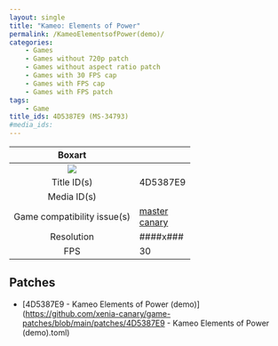 ```yaml
---
layout: single
title: "Kameo: Elements of Power"
permalink: /KameoElementsofPower(demo)/
categories:
    - Games
    - Games without 720p patch
    - Games without aspect ratio patch
    - Games with 30 FPS cap
    - Games with FPS cap
    - Games with FPS patch
tags:
    - Game
title_ids: 4D5387E9 (MS-34793)
#media_ids:
---
```


| Boxart                      |                                                                            |
| :----:                      | :-                                                                         |
| ![](https://download-ssl.xbox.com/content/images/66acd000-77fe-1000-9115-d8024d530a87/1033/boxartlg.jpg) |
| Title ID(s)                 | 4D5387E9                                                                   |
| Media ID(s)                 |                                                                    |
| Game compatibility issue(s) | [master](https://github.com/xenia-project/game-compatibility/issues/)<br>[canary](https://github.com/xenia-canary/game-compatibility/issues/) |
| Resolution                  | ####x###                                                                   |
| FPS                         | 30                                                                         |

## Patches
* [4D5387E9 - Kameo Elements of Power (demo)](https://github.com/xenia-canary/game-patches/blob/main/patches/4D5387E9 - Kameo Elements of Power (demo).toml)

<!--This page was generated by a script. You can remove this comment once the page is verified to be free of mistakes.-->
